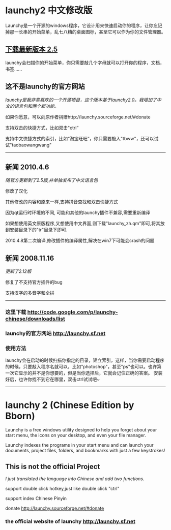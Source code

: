 # launchy2 中文修改版
Launchy是一个开源的windows程序，它设计用来快速启动你的程序，让你忘记掉那一长串的开始菜单，乱七八糟的桌面图标，甚至它可以作为你的文件管理器。

## [下载最新版本 2.5](https://github.com/bborn2/launchy-chinese/raw/master/Launchy2.5zh_build20100408.exe)

launchy会扫描你的开始菜单，你只需要敲几个字母就可以打开你的程序，文档，书签......
## 这不是launchy的官方网站
 _launchy是我非常喜欢的一个开源项目，这个版本基于launchy2.0。我增加了中文的语言包和两个新功能。_

 如果你愿意，可以向原作者捐赠http://launchy.sourceforge.net/#donate

 支持双击的快捷方式，比如双击"ctrl”

 支持中文快捷方式的索引，比如“淘宝旺旺”，你只需要敲入"tbww"，还可以试试"taobaowangwang"

-------------------------------------------
## 新闻 2010.4.6
 _随官方更新到了2.5版,并单独发布了中文语言包_

 修改了汉化

 其他修改的内容和原来一样,支持拼音查找和双击快捷方式

 因为qt运行时环境的不同, 可能和其他的launchy插件不兼容,需要重新编译

 如果想使用英文原版程序,又想使用中文界面,则下载"launchy_zh.qm"即可,将其放到安装目录下的"tr"目录下即可.
 
 
 2010.4.8第二次编译,修改插件的编译属性,解决在win7下可能会crash的问题

## 新闻 2008.11.16
 _更新了2.12版_

 修复了不支持官方插件的bug

 支持汉字的多音字和全拼
 


-------------------------------------------
### 这里下载 http://code.google.com/p/launchy-chinese/downloads/list
### launchy的官方网站 http://launchy.sf.net


### 使用方法 
launchy会在启动的时候扫描你指定的目录，建立索引，这样，当你需要启动程序的时候，只要敲入程序名就可以，比如"photoshop"，甚至"ps"也可以。也许第一次它显示的并不是你想要的，但是当你选择后，它就会记住正确的答案。
安装好后，也许你找不到它在哪里，双击ctrl试试吧~


---- 

# launchy 2 (Chinese Edition by Bborn)
Launchy is a free windows utility designed to help you forget about your start menu, the icons on your desktop, and even your file manager.

Launchy indexes the programs in your start menu and can launch your documents, project files, folders, and bookmarks with just a few keystrokes!

## This is not the official Project
 _I just translated the language into Chinese and add two functions._

 support double click hotkey,just like double click "ctrl"

 support index Chinese Pinyin 

 donate http://launchy.sourceforge.net/#donate


### the official website of launchy http://launchy.sf.net
